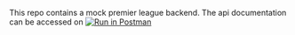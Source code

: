 This repo contains a mock premier league backend. The api documentation can be accessed on [![Run in Postman](https://run.pstmn.io/button.svg)](https://documenter.getpostman.com/view/6159307/SzzoYv8K?version=latest)

